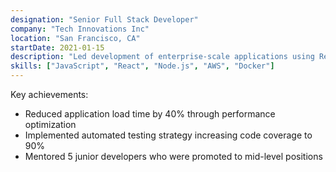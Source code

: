```yaml
---
designation: "Senior Full Stack Developer"
company: "Tech Innovations Inc"
location: "San Francisco, CA"
startDate: 2021-01-15
description: "Led development of enterprise-scale applications using React and Node.js, mentored junior developers, and implemented CI/CD pipelines."
skills: ["JavaScript", "React", "Node.js", "AWS", "Docker"]
---
```


Key achievements:
- Reduced application load time by 40% through performance optimization
- Implemented automated testing strategy increasing code coverage to 90%
- Mentored 5 junior developers who were promoted to mid-level positions